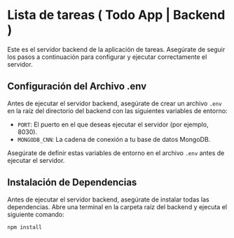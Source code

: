 # 
# Lista de tareas ( Todo App | Backend )

Este es el servidor backend de la aplicación de tareas. Asegúrate de seguir los pasos a continuación para configurar y ejecutar correctamente el servidor.

## Configuración del Archivo .env

Antes de ejecutar el servidor backend, asegúrate de crear un archivo `.env` en la raíz del directorio del backend con las siguientes variables de entorno:

- `PORT`: El puerto en el que deseas ejecutar el servidor (por ejemplo, 8030).
- `MONGODB_CNN`: La cadena de conexión a tu base de datos MongoDB.

Asegúrate de definir estas variables de entorno en el archivo `.env` antes de ejecutar el servidor.

## Instalación de Dependencias

Antes de ejecutar el servidor backend, asegúrate de instalar todas las dependencias. Abre una terminal en la carpeta raíz del backend y ejecuta el siguiente comando:

```bash
npm install
